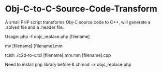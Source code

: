 Obj-C-to-C-Source-Code-Transform
================================

A small PHP script transforms Obj-C source code to C++, will generate a .solved file and a .header file.

Usage: php -f objc_replace.php [filename] 

mv [filename] [filename].mm

tclsh ./c2d-to-x.tcl [filename].mm.mm [filename].cpp


Need to install php library before & chmod +x objc_replace.php